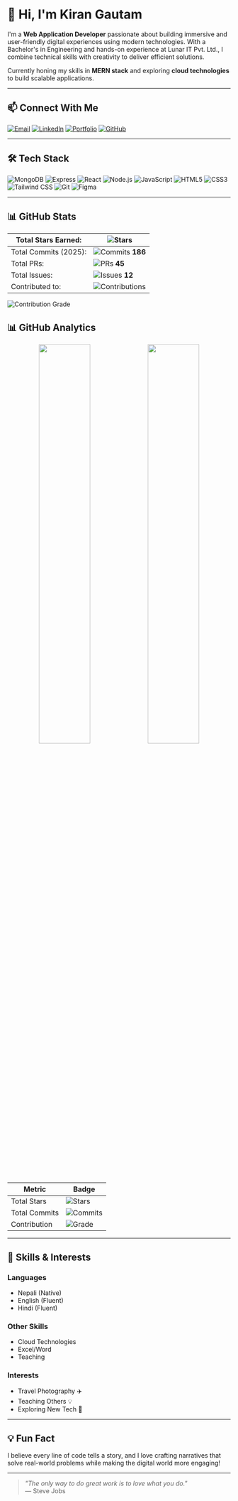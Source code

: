 # 👋 Hi, I'm Kiran Gautam

I'm a **Web Application Developer** passionate about building immersive and user-friendly digital experiences using modern technologies. With a Bachelor's in Engineering and hands-on experience at Lunar IT Pvt. Ltd., I combine technical skills with creativity to deliver efficient solutions.

Currently honing my skills in **MERN stack** and exploring **cloud technologies** to build scalable applications.

---

## 📫 Connect With Me

[![Email](https://img.shields.io/badge/Email-D14836?style=flat&logo=gmail&logoColor=white)](mailto:romangautam71399@gmail.com)
[![LinkedIn](https://img.shields.io/badge/LinkedIn-0077B5?style=flat&logo=linkedin&logoColor=white)](https://www.linkedin.com/in/roman-gautam-19aaa8274/)
[![Portfolio](https://img.shields.io/badge/Portfolio-FF5722?style=flat&logo=google-chrome&logoColor=white)](https://www.gautam-kiran.com.np/)
[![GitHub](https://img.shields.io/badge/GitHub-181717?style=flat&logo=github&logoColor=white)](https://github.com/kirangautam01)

---

## 🛠 Tech Stack

![MongoDB](https://img.shields.io/badge/MongoDB-47A248?style=flat&logo=mongodb&logoColor=white)
![Express](https://img.shields.io/badge/Express.js-000000?style=flat&logo=express&logoColor=white)
![React](https://img.shields.io/badge/React-61DAFB?style=flat&logo=react&logoColor=black)
![Node.js](https://img.shields.io/badge/Node.js-339933?style=flat&logo=node.js&logoColor=white)
![JavaScript](https://img.shields.io/badge/JavaScript-F7DF1E?style=flat&logo=javascript&logoColor=black)
![HTML5](https://img.shields.io/badge/HTML5-E34F26?style=flat&logo=html5&logoColor=white)
![CSS3](https://img.shields.io/badge/CSS3-1572B6?style=flat&logo=css3&logoColor=white)
![Tailwind CSS](https://img.shields.io/badge/Tailwind_CSS-38B2AC?style=flat&logo=tailwind-css&logoColor=white)
![Git](https://img.shields.io/badge/Git-F05032?style=flat&logo=git&logoColor=white)
![Figma](https://img.shields.io/badge/Figma-F24E1E?style=flat&logo=figma&logoColor=white)

---
## 📊 GitHub Stats

| Total Stars Earned: | ![Stars](https://img.shields.io/github/stars/kirangautam01?label=Stars&color=blue) |
|---------------------|-----------------------------------------------------------------------------------|
| Total Commits (2025): | ![Commits](https://img.shields.io/github/commit-activity/y/kirangautam01?label=Commits&color=blue) **186** |
| Total PRs: | ![PRs](https://img.shields.io/github/issues-pr-closed/kirangautam01?label=PRs&color=blue) **45** |
| Total Issues: | ![Issues](https://img.shields.io/github/issues-closed/kirangautam01?label=Issues&color=blue) **12** |
| Contributed to: | ![Contributions](https://img.shields.io/static/v1?label=Contributed%20To&message=5&color=blue) |

![Contribution Grade](https://img.shields.io/badge/Contribution%20Grade-B+-brightgreen)

## 📊 GitHub Analytics

<p align="center">
  <img src="https://github-readme-stats.vercel.app/api?username=kirangautam01&show_icons=true&theme=radical" width="48%" />
  <img src="https://github-readme-streak-stats.herokuapp.com/?user=kirangautam01&theme=radical" width="48%" />
</p>

| **Metric**       | **Badge**                                                                 |
|------------------|---------------------------------------------------------------------------|
| Total Stars      | ![Stars](https://img.shields.io/github/stars/kirangautam01?color=blue)    |
| Total Commits    | ![Commits](https://img.shields.io/badge/Commits-100+-brightgreen)         |
| Contribution     | ![Grade](https://img.shields.io/badge/Contribution-B+-green)              |

---

## 🎯 Skills & Interests

### Languages
- Nepali (Native)
- English (Fluent)
- Hindi (Fluent)

### Other Skills
- Cloud Technologies
- Excel/Word
- Teaching

### Interests
- Travel Photography ✈️
- Teaching Others 💡
- Exploring New Tech 🚀

---

## 💡 Fun Fact

I believe every line of code tells a story, and I love crafting narratives that solve real-world problems while making the digital world more engaging!

---

> *"The only way to do great work is to love what you do."*  
> — Steve Jobs
